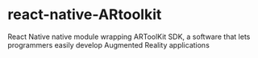 # react-native-ARtoolkit
React Native native module wrapping ARToolKit SDK, a software that lets programmers easily develop Augmented Reality applications
